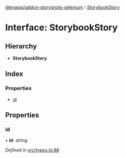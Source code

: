 [@knappi/addon-storyshots-selenium](../README.md) ›
[StorybookStory](storybookstory.md)

# Interface: StorybookStory

## Hierarchy

- **StorybookStory**

## Index

### Properties

- [id](storybookstory.md#id)

## Properties

### id

• **id**: _string_

_Defined in
[src/types.ts:98](https://github.com/nknapp/addons-storyshots-selenium/blob/aa41d04/src/types.ts#L98)_
